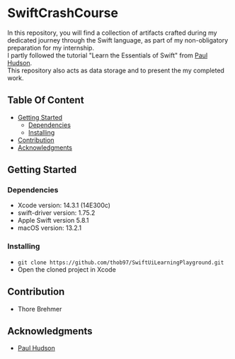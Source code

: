 # SwiftCrashCourse

In this repository, you will find a collection of artifacts crafted during my dedicated journey through the Swift language, as part of my non-obligatory preparation for my internship. <br>
I partly followed the tutorial "Learn the Essentials of Swift" from [Paul Hudson](https://youtu.be/n5X_V81OYnQ?si=BFXe8qQ49MIa09QM). <br>
This repository also acts as data storage and to present the my completed work. 


## Table Of Content

- [Getting Started](#getting-started)
    - [Dependencies](#dependencies)
    - [Installing](#installing)
- [Contribution](#contribution)
- [Acknowledgments](#acknowledgments)

## Getting Started

### Dependencies

* Xcode version: 14.3.1 (14E300c)
* swift-driver version: 1.75.2
* Apple Swift version 5.8.1
* macOS version: 13.2.1

### Installing

* ```git clone https://github.com/thob97/SwiftUiLearningPlayground.git```
* Open the cloned project in Xcode

## Contribution

* Thore Brehmer

## Acknowledgments

* [Paul Hudson](https://youtu.be/n5X_V81OYnQ?si=BFXe8qQ49MIa09QM)
